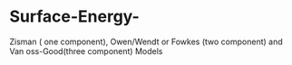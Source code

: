 # Surface-Energy-
Zisman ( one component), Owen/Wendt or Fowkes (two component) and Van oss-Good(three component) Models

